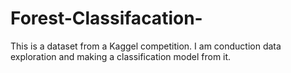 # Forest-Classifacation-
This is a dataset from a Kaggel competition. I am conduction data exploration and making a classification model from it.
